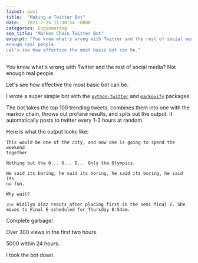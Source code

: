 ```yaml
---
layout: post
title:  "Making a Twitter Bot"
date:   2021-7-25 11:30:54 -0800
categories: Engineering 
seo_title: "Markov Chain Twitter Bot"
excerpt: "You know what's wrong with Twitter and the rest of social media? Not
enough real people. 
Let's see how effective the most basic bot can be."
---
```


You know what's wrong with Twitter and the rest of social media? Not
enough real people. 

Let's see how effective the most basic bot can be.

I wrote a super simple bot with the
[`python-twitter`](https://python-twitter.readthedocs.io/en/latest/installation.html)
and
[`markovify`](https://github.com/jsvine/markovify/tree/master/markovify)
packages. 

The bot takes the top 100 trending tweets, combines them into one with
the markov chain, throws out profane results, and spits out the output.
It automatically posts to twitter every 1-3 hours at random.

Here is what the output looks like:

```
This would be one of the city, and now one is going to spend the weekend
together

Nothing but the O... O... O... Only the Olympics.

He said its boring, he said its boring, he said its boring, he said its
no fun.

Why wait?

🇵🇭 Hidilyn Diaz reacts after placing first in the semi final E. She
moves to Final E scheduled for Thursday 8:54am.

```

Complete garbage!

Over 300 views in the first two hours.

5000 within 24 hours.

I took the bot down.
